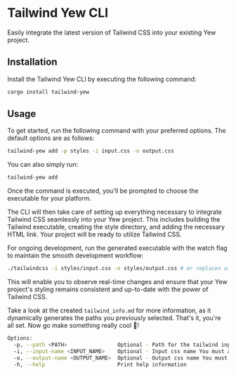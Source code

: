 # Tailwind Yew CLI

Easily integrate the latest version of Tailwind CSS into your existing Yew project.

## Installation 

Install the Tailwind Yew CLI by executing the following command:

```sh
cargo install tailwind-yew
```


## Usage

To get started, run the following command with your preferred options. The default options are as follows:

```sh
tailwind-yew add -p styles -i input.css -o output.css
```

You can also simply run:


```sh
tailwind-yew add
```

Once the command is executed, you'll be prompted to choose the executable for your platform.

The CLI will then take care of setting up everything necessary to integrate Tailwind CSS seamlessly into your Yew project. This includes building the Tailwind executable, creating the style directory, and adding the necessary HTML link. Your project will be ready to utilize Tailwind CSS. 

For ongoing development, run the generated executable with the watch flag to maintain the smooth development workflow:

```sh
./tailwindcss -i styles/input.css -o styles/output.css # or replaces with your input and output directory if you need not pick the defaults
```

This will enable you to observe real-time changes and ensure that your Yew project's styling remains consistent and up-to-date with the power of Tailwind CSS.

Take a look at the created `tailwind_info.md` for more information, as it dynamically generates the paths you previously selected. That's it, you're all set. Now go make something really cool 💪!
```sh
Options:
  -p, --path <PATH>                Optional - Path for the tailwind input and output css files [default: styles]
  -i, --input-name <INPUT_NAME>    Optional - Input css name You must add the extension ie. [my_input.css] - [default: input.css]
  -o, --output-name <OUTPUT_NAME>  Optional - Output css name You must add the extension ie. [my_output.css] - [default: output.css]
  -h, --help                       Print help information                    Print help information
```
